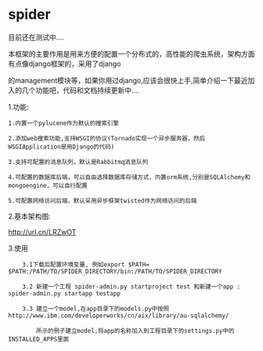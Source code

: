 spider
======
 目前还在测试中....
 
 本框架的主要作用是用来方便的配置一个分布式的，高性能的爬虫系统，架构方面有点像django框架的，采用了django 

 的management模块等，如果你用过django,应该会很快上手,简单介绍一下最近加入的几个功能吧，代码和文档持续更新中....

1.功能:


    1.内置一个pylucene作为默认的搜索引擎 
    
    2.添加web搜索功能,支持WSGI的协议(Tornado实现一个异步服务器，然后WSGIApplication是用Django的代码)
    
    3.支持可配置的消息队列，默认是Rabbitmq消息队列 
    
    4.可配置的数据库后端，可以自由选择数据库存储方式，内置orm系统,分别是SQLAlchemy和mongoengine，可以自行配置
    
    5.可配置网络访问后端，默认采用异步框架twisted作为网络访问的后端


2.基本架构图:

    
   http://url.cn/LRZwOT 

3.使用

        3.1下载后配置环境变量, 例如export $PATH= $PATH:/PATH/TO/SPIDER_DIRECTORY/bin:/PATH/TO/SPIDER_DIRECTORY
       
        3.2 新建一个工程 spider-admin.py startproject test 和新建一个app : spider-admin.py startapp testapp 
       
        3.3 建立一个model,在app目录下的models.py中按照http://www.ibm.com/developerworks/cn/aix/library/au-sqlalchemy/
       
            所示的例子建立model,将app的名称加入到工程目录下的settings.py中的INSTALLED_APPS里面
        


